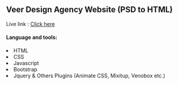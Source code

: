 ## Veer Design Agency Website (PSD to HTML)
Live link : <a href="https://shovonkumar.github.io/veer/">Click here</a>

#### Language and tools: 
<li>HTML</li>
<li>CSS</li>
<li>Javascript</li>
<li>Bootstrap</li>
<li>Jquery & Others Plugins (Animate CSS, Mixitup, Venobox etc.)</li>

